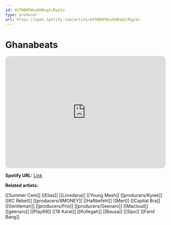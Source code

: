 ```yaml
---
id: 4VfN8HFWsvKH0vpIcRyp1n
type: producer
url: https://open.spotify.com/artist/4VfN8HFWsvKH0vpIcRyp1n
---
```

# Ghanabeats

<iframe style="border-radius:12px" src="https://open.spotify.com/embed/artist/4VfN8HFWsvKH0vpIcRyp1n" width="100%" height="352" frameBorder="0" allowfullscreen="" allow="autoplay; clipboard-write; encrypted-media; fullscreen; picture-in-picture" loading="lazy"></iframe>

**Spotify URL:** [Link](https://open.spotify.com/artist/4VfN8HFWsvKH0vpIcRyp1n)

**Related artists:**

[[Summer Cem]]
[[Elias]]
[[Loredana]]
[[Young Mesh]]
[[producers/Kyree]]
[[KC Rebell]]
[[producers/6MONEY]]
[[Haftbefehl]]
[[Mert]]
[[Capital Bra]]
[[Gentleman]]
[[producers/Frio]]
[[producers/Geenaro]]
[[Macloud]]
[[geenaro]]
[[Play69]]
[[18 Karat]]
[[Kollegah]]
[[Bausa]]
[[Sipo]]
[[Farid Bang]]
